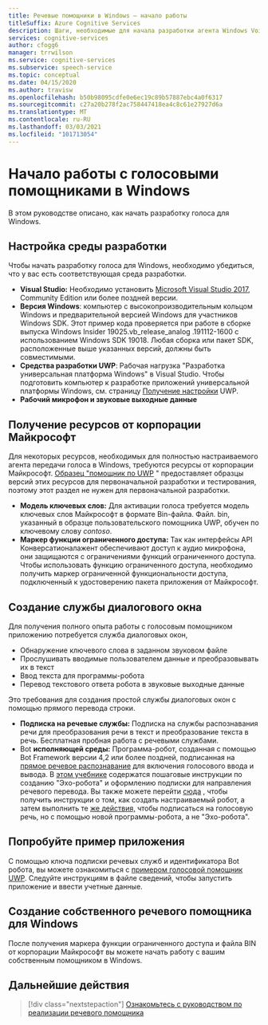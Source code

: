 ```yaml
---
title: Речевые помощники в Windows — начало работы
titleSuffix: Azure Cognitive Services
description: Шаги, необходимые для начала разработки агента Windows Voice, включая ссылку на образец кода.
services: cognitive-services
author: cfogg6
manager: trrwilson
ms.service: cognitive-services
ms.subservice: speech-service
ms.topic: conceptual
ms.date: 04/15/2020
ms.author: travisw
ms.openlocfilehash: b50b98095cdfe0e6ec19c89b57887ebc4a0f6317
ms.sourcegitcommit: c27a20b278f2ac758447418ea4c8c61e27927d6a
ms.translationtype: MT
ms.contentlocale: ru-RU
ms.lasthandoff: 03/03/2021
ms.locfileid: "101713054"
---
```

# <a name="getting-started-with-voice-assistants-on-windows"></a>Начало работы с голосовыми помощниками в Windows

В этом руководстве описано, как начать разработку голоса для Windows.

## <a name="set-up-your-development-environment"></a>Настройка среды разработки

Чтобы начать разработку голоса для Windows, необходимо убедиться, что у вас есть соответствующая среда разработки.

- **Visual Studio:** Необходимо установить [Microsoft Visual Studio 2017](https://visualstudio.microsoft.com/), Community Edition или более поздней версии.
- **Версия Windows**: компьютер с высокопроизводительным кольцом Windows и предварительной версией Windows для участников Windows SDK. Этот пример кода проверяется при работе в сборке выпуска Windows Insider 19025.vb_release_analog .191112-1600 с использованием Windows SDK 19018. Любая сборка или пакет SDK, расположенные выше указанных версий, должны быть совместимыми.
- **Средства разработки UWP**: Рабочая нагрузка "Разработка универсальная платформа Windows" в Visual Studio. Чтобы подготовить компьютер к разработке приложений универсальной платформы Windows, см. страницу [Получение настройки](/windows/uwp/get-started/get-set-up) UWP.
- **Рабочий микрофон и звуковые выходные данные**

## <a name="obtain-resources-from-microsoft"></a>Получение ресурсов от корпорации Майкрософт

Для некоторых ресурсов, необходимых для полностью настраиваемого агента передачи голоса в Windows, требуются ресурсы от корпорации Майкрософт. [Образец "помощник по UWP](windows-voice-assistants-faq.md#the-uwp-voice-assistant-sample) " предоставляет образцы версий этих ресурсов для первоначальной разработки и тестирования, поэтому этот раздел не нужен для первоначальной разработки.

- **Модель ключевых слов:** Для активации голоса требуется модель ключевых слов Майкрософт в формате Bin-файла. Файл. bin, указанный в образце пользовательского помощника UWP, обучен по ключевому слову *contoso*.
- **Маркер функции ограниченного доступа:** Так как интерфейсы API Конверсатионалажент обеспечивают доступ к аудио микрофона, они защищаются с ограничениями функций ограниченного доступа. Чтобы использовать функцию ограниченного доступа, необходимо получить маркер ограниченной функциональности доступа, подключенный к удостоверению пакета приложения от Майкрософт.

## <a name="establish-a-dialog-service"></a>Создание службы диалогового окна

Для получения полного опыта работы с голосовым помощником приложению потребуется служба диалоговых окон,

- Обнаружение ключевого слова в заданном звуковом файле
- Прослушивать вводимые пользователем данные и преобразовывать их в текст
- Ввод текста для программы-робота
- Перевод текстового ответа робота в звуковые выходные данные

Это требования для создания простой службы диалоговых окон с помощью прямого перевода строки.

- **Подписка на речевые службы:** Подписка на службы распознавания речи для преобразования речи в текст и преобразование текста в речь. Бесплатная пробная работа с [](./overview.md#try-the-speech-service-for-free)речевыми службами.
- Bot **исполняющей среды:**  Программа-робот, созданная с помощью Bot Framework версии 4,2 или более поздней, подписанная на [прямое речевое распознавание](./direct-line-speech.md) для включения голосового ввода и вывода. В [этом учебнике](./tutorial-voice-enable-your-bot-speech-sdk.md) содержатся пошаговые инструкции по созданию "Эхо-робота" и оформлению подписки для направления речевого перевода. Вы также можете перейти [сюда](https://blog.botframework.com/2018/05/07/build-a-microsoft-bot-framework-bot-with-the-bot-builder-sdk-v4/) , чтобы получить инструкции о том, как создать настраиваемый робот, а затем выполнить те [же действия,](./tutorial-voice-enable-your-bot-speech-sdk.md) чтобы подписаться на голосовую речь, но с помощью новой программы-робота, а не "Эхо-робота".

## <a name="try-out-the-sample-app"></a>Попробуйте пример приложения

С помощью ключа подписки речевых служб и идентификатора Bot робота, вы можете ознакомиться с [примером голосовой помощник UWP](windows-voice-assistants-faq.md#the-uwp-voice-assistant-sample). Следуйте инструкциям в файле сведений, чтобы запустить приложение и ввести учетные данные.

## <a name="create-your-own-voice-assistant-for-windows"></a>Создание собственного речевого помощника для Windows

После получения маркера функции ограниченного доступа и файла BIN от корпорации Майкрософт вы можете начать работу с вашим собственным помощником в Windows.

## <a name="next-steps"></a>Дальнейшие действия

> [!div class="nextstepaction"]
> [Ознакомьтесь с руководством по реализации речевого помощника](windows-voice-assistants-implementation-guide.md)